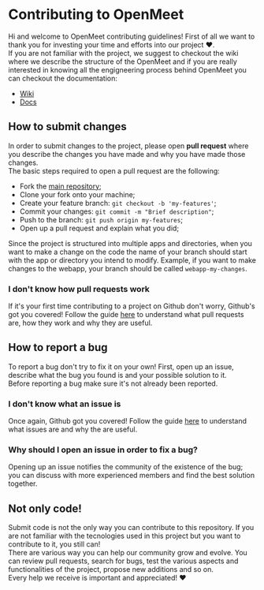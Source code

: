 # Contributing to OpenMeet
Hi and welcome to OpenMeet contributing guidelines! First of all we want to thank you for investing your time and efforts into our project ❤️. <br>
If you are not familiar with the project, we suggest to checkout the wiki where we describe the structure of the OpenMeet and if you are really interested in knowing all the engigneering process behind OpenMeet you can checkout the documentation: 
- [Wiki]()
- [Docs](https://github.com/sl1mSha4dey/openMeet_Classe03/tree/main/deliverables)


## How to submit changes
In order to submit changes to the project, please open **pull request** where you describe the changes you have made and why you have made those changes. <br>
The basic steps required to open a pull request are the following: 
- Fork the [main repository](https://github.com/sl1mSha4dey/openMeet_Classe03); 
- Clone your fork onto your machine; 
- Create your feature branch: `git checkout -b 'my-features'`; 
- Commit your changes: `git commit -m "Brief description"`; 
- Push to the branch: `git push origin my-features`; 
- Open up a pull request and explain what you did; 

Since the project is structured into multiple apps and directories, when you want to make a change on the code the name of your branch should start with the app or directory you intend to modify. Example, if you want to make changes to the webapp, your branch should be called `webapp-my-changes`. 

### I don't know how pull requests work
If it's your first time contributing to a project on Github don't worry, Github's got you covered! Follow the guide [here](https://docs.github.com/en/pull-requests/collaborating-with-pull-requests/proposing-changes-to-your-work-with-pull-requests/about-pull-requests) to understand what pull requests are, how they work and why they are useful. 

## How to report a bug 
To report a bug don't try to fix it on your own! First, open up an issue, describe what the bug you found is and your possible solution to it. <br> 
Before reporting a bug make sure it's not already been reported. 

### I don't know what an issue is
Once again, Github got you covered! Follow the guide [here](https://docs.github.com/en/issues/tracking-your-work-with-issues/about-issues) to understand what issues are and why the are useful. 

### Why should I open an issue in order to fix a bug?
Opening up an issue notifies the community of the existence of the bug; you can discuss with more experienced members and find the best solution together.  

## Not only code!
Submit code is not the only way you can contribute to this repository. If you are not familiar with the tecnologies used in this project but you want to contribute to it, you still can! <br>
There are various way you can help our community grow and evolve. You can review pull requests, search for bugs, test the various aspects and functionalities of the project, propose new additions and so on. <br>
Every help we receive is important and appreciated! ❤️
